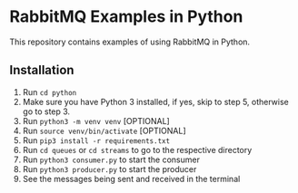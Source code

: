 # RabbitMQ Examples in Python

This repository contains examples of using RabbitMQ in Python.

## Installation

1. Run `cd python`
2. Make sure you have Python 3 installed, if yes, skip to step 5, otherwise go to step 3.
3. Run `python3 -m venv venv` [OPTIONAL]
4. Run `source venv/bin/activate` [OPTIONAL]
5. Run `pip3 install -r requirements.txt`
6. Run `cd queues` or `cd streams` to go to the respective directory
7. Run `python3 consumer.py` to start the consumer 
8. Run `python3 producer.py` to start the producer
9. See the messages being sent and received in the terminal